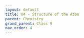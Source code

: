 ```yaml
---
layout: default
title: 04 - Structure of the Atom
parent: Chemistry
grand_parent: Class 9
nav_order: 4
---
```

